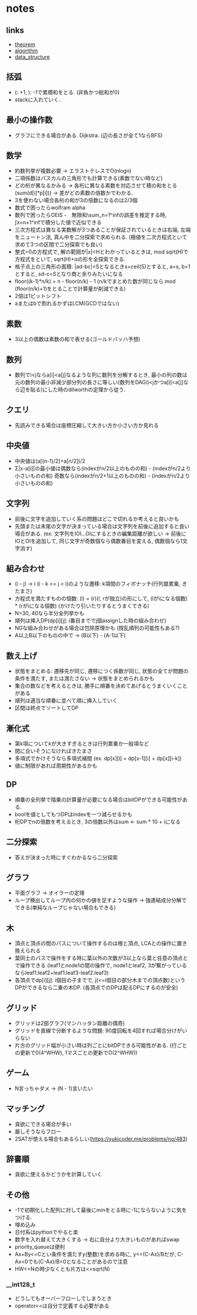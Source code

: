 # notes

## links
 - [theorem](./theorem.md)
 - [algorithm](./algorithm.md)
 - [data\_structure](./data_structure.md)

## 括弧
 - (: +1, ): -1で累積和をとる. (非負かつ総和が0)
 - stackに入れていく.
 
## 最小の操作数
 - グラフにできる場合がある. Dijkstra. (辺の長さが全て1ならBFS)

## 数学
 - 約数列挙が複数必要 -> エラストテレスでO(nlogn)
 - 二項係数はパスカルの三角形でも計算できる(素数でない時など)
 - どの桁が異なるかみる -> 各桁に異なる素数を対応させて積の和をとる(sum(d[i]*p[i])) -> 差がどの素数の倍数かでわかる.
 - 3を使わない場合各桁の和が3の倍数になるのは2/3個
 - 数式で困ったらwolfram alpha
 - 数列で困ったらOEIS
 -　無限和\sum_n=1^infの誤差を推定する時, ∫x=n+1^infで積分した値で近似できる
 - 三次方程式は異なる実数解が3つあることが保証されているときは右端, 左端をニュートン法, 真ん中を二分探索で求められる.
 (極値を二次方程式といて求めて3つの区間で二分探索でも良い)
 - 整式=0の方程式で, 解の範囲が|x|<Hとわかっているときは, mod sqrt(H)で方程式をといて, sqrt(H)+αの形を全探索できる.
 - 格子点上の三角形の面積: |ad-bc|=Sとなるときs=ceil(S)とすると, a=s, b=1とすると, sd-c=Sとなり商と余りみたいになる
 - floor((k-1)*n/k) = n - floor(n/k) - 1 (n/kでまとめた数が同じなら mod (floor(n/k)+1)をとることで計算量が削減できる)
 - 2倍は1ビットシフト
 - aまたはbで割れるかずはLCM(GCDではない)

## 素数
 - 3以上の偶数は素数の和で表せる(ゴールドバッハ予想)

## 数列
 - 数列でi<jならa[i]<a[j]なるような列に数列を分解するとき, 最小の列の数は元の数列の最小非減少部分列の長さに等しい(数列をDAG(i<jかつa[i]<a[j]なら辺を貼る)にした時のdilworthの定理から従う.

## クエリ
 - 先読みできる場合は座標圧縮して大きい方か小さい方か見れる

## 中央値
 - 中央値は(a[(n-1)/2]+a[n/2])/2
 - Σ|x-a[i]|の最小値は偶数なら(indexがn/2以上のものの和) - (indexがn/2より小さいものの和)
                    奇数なら(indexがn/2+1以上のものの和) - (indexがn/2より小さいものの和)

## 文字列
 - 前後に文字を追加していく系の問題はどこで切れるか考えると良いかも
 - 先頭または末尾の文字が決まっている場合は文字列を前後に追加すると良い場合がある.
 (ex: 文字列をIOI...OIにするときの編集距離が欲しい -> 前後にIOとOIを追加して, 同じ文字が奇数個なら偶数番目を変える, 偶数個なら1文字消す)

## 組み合わせ
 - (i - j) -> i (i - k <= j < i)のような遷移: k項間のフィボナッチ(行列塁累乗, きたまさ)
 - 方程式を満たすものの個数: (l) = (r)(l, rが独立)の形にして, (lがiになる個数) * (rがiになる個数) (かけたり引いたりするとうまくできる)
 - N=30, 40なら半分全列挙かも
 - 順列は挿入DP(dp[i][j]: i番目まででj個assignした時の組み合わせ)
 - NGな組み合わせがある場合は包除原理かも (撹乱順列の可能性もある?)
 - A以上B以下のものの中で -> (B以下) - (A-1以下)

## 数え上げ
 - 状態をまとめる: 遷移先が同じ, 遷移につく係数が同じ, 状態の全てが問題の条件を満たす, または満たさない -> 状態をまとめられるかも
 - 集合の数などを考えるときは, 勝手に順番を決めてあげるとうまくいくことがある
 - 順列は適当な順番に並べて順に挿入していく
 - 区間は終点でソートしてDP
 
## 漸化式
 - 第k項についてkが大きすぎるときは行列累乗か一般項など
 - 間に合いそうになければきたまさ
 - 多項式でかけそうなら多項式補間 (ex. dp[x][i] = dp[x-1][i] + dp[x][i-k])
 - 値に制限があれば周期性があるかも

## DP
 - 順番の全列挙で階乗の計算量が必要になる場合はbitDPができる可能性がある.
 - boolを値としてもつDPはindexを一つ減らせるかも
 - 桁DPでnの倍数を考えるとき, 3の倍数以外はsum <- sum * 10 + iになる

## 二分探索
 - 答えが決まった時にすぐわかるなら二分探索

## グラフ
 - 平面グラフ -> オイラーの定理
 - ループ検出してループ内の何かの値を足すような操作 -> 強連結成分分解でできる(単純なループじゃない場合もできる)

## 木
 - 頂点と頂点の間のパスについて操作するのは根と頂点, LCAとの操作に置き換えられる
 - 葉同士のパスで操作をする時に葉以外の次数が3以上なら葉と任意の頂点とで操作できる
 (leaf1とnode1の間の操作で, node1とleaf2, 3が繋がっているならleaf1:leaf2+leaf1:leaf3-leaf2:leaf3)
 - 各頂点でdp[i][j]: i個目の子までで, j(<=i個目の部分木までの頂点数)というDPができるなら二乗の木DP. (各頂点でのDPは配るDPにするのが安全)

## グリッド
 - グリッドは2部グラフ(マンハッタン距離の偶奇)
 - グリッドを直線で分断するような問題: 90度回転を4回すれば場合分けがいらない
 - 片方のグリッド幅が小さい時は列ごとにbitDPできる可能性がある. (行ごとの更新で0(4^WHW), 1マスごとの更新でO(2^WHW))
 
## ゲーム
 - N言っちゃダメ -> (N - 1)言いたい

## マッチング
 - 貪欲にできる場合が多い
 - 厳しそうならフロー
 - 2SATが使える場合もあるらしい(https://yukicoder.me/problems/no/483)

## 辞書順
 - 貪欲に使えるかどうかを計算していく

## その他
 - -1で初期化した配列に対して最後にminをとる時に-1にならないように気をつける.
 - 埋め込み
 - 日付系はpythonでやると楽
 - 数字を入れ替えて大きくする -> 右に自分より大きいものがあればswap
 - priority_queueは便利
 - Ax+By<=Cとい条件を満たすy(整数)を求める時に, y<=(C-Ax)/Bだが, C-Ax<0でも(C-Ax)/B=0となることがあるので注意
 - HW<=Nの時少なくとも片方は<=sqrt(N)

### __int128_t
 - どうしてもオーバーフローしてしまうとき
 - operator<<は自分で定義する必要がある
